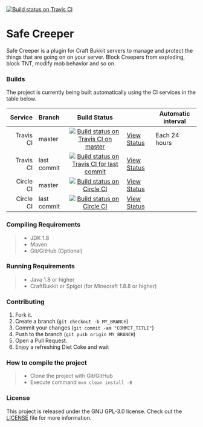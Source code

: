 [![Build status on Travis CI](https://travis-ci.org/timvisee/SafeCreeper.svg)](https://travis-ci.org/timvisee/SafeCreeper)

# Safe Creeper
Safe Creeper is a plugin for Craft Bukkit servers to manage and protect the things that are going on on your server. Block Creepers from exploding, block TNT, modify mob behavior and so on.

### Builds
The project is currently being built automatically using the CI services in the table below.

|Service|Branch|Build Status| |Automatic interval|
|---:|:---|:---:|:---|---|
|Travis CI|master|[![Build status on Travis CI on master](https://travis-ci.org/timvisee/SafeCreeper.svg?branch=master)](https://travis-ci.org/timvisee/SafeCreeper)|[View Status](https://travis-ci.org/timvisee/SafeCreeper)|Each 24 hours|
|Travis CI|last commit|[![Build status on Travis CI for last commit](https://travis-ci.org/timvisee/SafeCreeper.svg)](https://travis-ci.org/timvisee/SafeCreeper)|[View Status](https://travis-ci.org/timvisee/SafeCreeper)|
|Circle CI|master|[![Build status on Circle CI](https://img.shields.io/circleci/project/github/timvisee/SafeCreeper/master.svg)](https://circleci.com/gh/timvisee/SafeCreeper/tree/master)|[View Status](https://circleci.com/gh/timvisee/SafeCreeper/tree/master)|
|Circle CI|last commit|[![Build status on Circle CI](https://img.shields.io/circleci/project/github/timvisee/SafeCreeper.svg)](https://circleci.com/gh/timvisee/SafeCreeper)|[View Status](https://circleci.com/gh/timvisee/SafeCreeper)|

### Compiling Requirements
>- JDK 1.8
>- Maven
>- Git/GitHub (Optional)

### Running Requirements
>- Java 1.8 or higher
>- CraftBukkit or Spigot (for Minecraft 1.8.8 or higher)

### Contributing
1. Fork it.
2. Create a branch (`git checkout -b MY_BRANCH`)
3. Commit your changes (`git commit -am "COMMIT_TITLE"`)
4. Push to the branch (`git push origin MY_BRANCH`)
5. Open a Pull Request.
6. Enjoy a refreshing Diet Coke and wait

### How to compile the project
>- Clone the project with Git/GitHub
>- Execute command `mvn clean install -B`

### License
This project is released under the GNU GPL-3.0 license. Check out the [LICENSE](LICENSE) file for more information.
